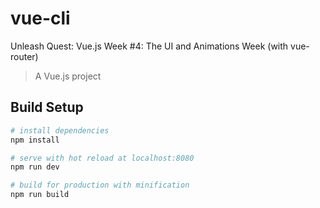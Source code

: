 # vue-cli
Unleash Quest: Vue.js Week #4: The UI and Animations Week (with vue-router)
> A Vue.js project

## Build Setup

``` bash
# install dependencies
npm install

# serve with hot reload at localhost:8080
npm run dev

# build for production with minification
npm run build
```

